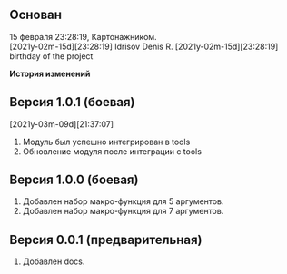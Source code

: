 
Основан
-------
15 февраля 23:28:19, Картонажником.  
[2021y-02m-15d][23:28:19] Idrisov Denis R.
[2021y-02m-15d][23:28:19] birthday of the project  


**История изменений**  


**Версия 1.0.1 (боевая)**  
-------------------------
[2021y-03m-09d][21:37:07]
1) Модуль был успешно интегрирован в tools  
2) Обновление модуля после интеграции с tools  


**Версия 1.0.0 (боевая)**  
-------------------------
1) Добавлен набор макро-функция для 5 аргументов.  
2) Добавлен набор макро-функция для 7 аргументов.  

**Версия 0.0.1 (предварительная)**  
----------------------------------
1) Добавлен docs.  
